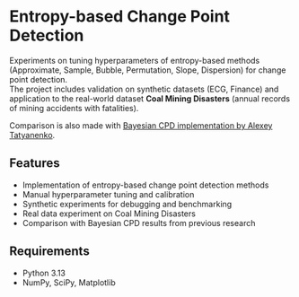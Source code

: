 # Entropy-based Change Point Detection

Experiments on tuning hyperparameters of entropy-based methods (Approximate, Sample, Bubble, Permutation, Slope, Dispersion) for change point detection.  
The project includes validation on synthetic datasets (ECG, Finance) and application to the real-world dataset **Coal Mining Disasters** (annual records of mining accidents with fatalities).  

Comparison is also made with [Bayesian CPD implementation by Alexey Tatyanenko](https://github.com/alexdtat/change-point-detection).  

## Features
- Implementation of entropy-based change point detection methods  
- Manual hyperparameter tuning and calibration  
- Synthetic experiments for debugging and benchmarking  
- Real data experiment on Coal Mining Disasters  
- Comparison with Bayesian CPD results from previous research

## Requirements
- Python 3.13  
- NumPy, SciPy, Matplotlib  
  
